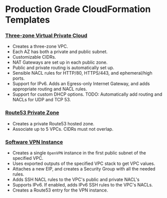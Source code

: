 # Production Grade CloudFormation Templates

### [Three-zone Virtual Private Cloud](docs/vpc-3az.md)
* Creates a three-zone VPC.
* Each AZ has both a private and public subnet.
* Customizable CIDRs.
* NAT Gateways are set up in each public zone.
* Public and private routing is automatically set up.
* Sensible NACL rules for HTTP/80, HTTPS/443, and ephemeral/high ports.
* Support for IPv6. Adds an Egress-only Internet Gateway, and adds appropriate routing and NACL rules.
* Support for custom DHCP options. TODO: Automatically add routing and NACLs for UDP and TCP 53.

### [Route53 Private Zone](docs/private-zone.md)
* Creates a private Route53 hosted zone.
* Associate up to 5 VPCs. CIDRs must not overlap.

### [Software VPN Instance](docs/vpn-instance.md)
* Creates a single `OpenVPN` instance in the first public subnet of the specified VPC.
* Uses exported outputs of the specified VPC stack to get VPC values.
* Attaches a new EIP, and creates a Security Group with all the needed rules.
* Adds SSH NACL rules to the VPC's public and private NACL's
* Supports IPv6. If enabled, adds IPv6 SSH rules to the VPC's NACLs.
* Creates a Route53 entry for the VPN instance.
